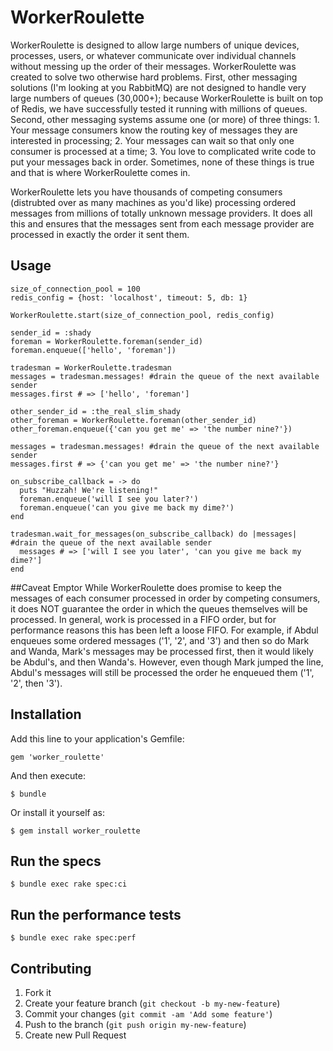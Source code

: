 # WorkerRoulette

WorkerRoulette is designed to allow large numbers of unique devices, processes, users, or whatever communicate over individual channels without messing up the order of their messages. WorkerRoulette was created to solve two otherwise hard problems. First, other messaging solutions (I'm looking at you RabbitMQ) are not designed to  handle very large numbers of queues (30,000+); because WorkerRoulette is built on top of Redis, we have successfully tested it running with millions of queues. Second, other messaging systems assume one (or more) of three things: 1. Your message consumers know the routing key of messages they are interested in processing; 2. Your messages can wait so that only one consumer is processed at a time; 3. You love to complicated write code to put your messages back in order. Sometimes, none of these things is true and that is where WorkerRoulette comes in.

WorkerRoulette lets you have thousands of competing consumers (distrubted over as many machines as you'd like) processing ordered messages from millions of totally unknown message providers. It does all this and ensures that the messages sent from each message provider are processed in exactly the order it sent them.

## Usage
    size_of_connection_pool = 100
    redis_config = {host: 'localhost', timeout: 5, db: 1}

    WorkerRoulette.start(size_of_connection_pool, redis_config)

    sender_id = :shady
    foreman = WorkerRoulette.foreman(sender_id)
    foreman.enqueue(['hello', 'foreman'])

    tradesman = WorkerRoulette.tradesman
    messages = tradesman.messages! #drain the queue of the next available sender
    messages.first # => ['hello', 'foreman']

    other_sender_id = :the_real_slim_shady
    other_foreman = WorkerRoulette.foreman(other_sender_id)
    other_foreman.enqueue({'can you get me' => 'the number nine?'})

    messages = tradesman.messages! #drain the queue of the next available sender
    messages.first # => {'can you get me' => 'the number nine?'}

    on_subscribe_callback = -> do
      puts "Huzzah! We're listening!"
      foreman.enqueue('will I see you later?')
      foreman.enqueue('can you give me back my dime?')
    end

    tradesman.wait_for_messages(on_subscribe_callback) do |messages| #drain the queue of the next available sender
      messages # => ['will I see you later', 'can you give me back my dime?']
    end

##Caveat Emptor
    While WorkerRoulette does promise to keep the messages of each consumer processed in order by competing consumers, it does NOT guarantee the order in which the queues themselves will be processed. In general, work is processed in a FIFO order, but for performance reasons this has been left a loose FIFO. For example, if Abdul enqueues some ordered messages ('1', '2', and '3') and then so do Mark and Wanda, Mark's messages may be processed first, then it would likely be Abdul's, and then Wanda's. However, even though Mark jumped the line, Abdul's messages will still be processed the order he enqueued them ('1', '2', then '3').

## Installation

Add this line to your application's Gemfile:

    gem 'worker_roulette'

And then execute:

    $ bundle

Or install it yourself as:

    $ gem install worker_roulette

## Run the specs

    $ bundle exec rake spec:ci

## Run the performance tests

    $ bundle exec rake spec:perf


## Contributing

1. Fork it
2. Create your feature branch (`git checkout -b my-new-feature`)
3. Commit your changes (`git commit -am 'Add some feature'`)
4. Push to the branch (`git push origin my-new-feature`)
5. Create new Pull Request

